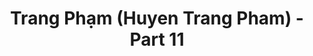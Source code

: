 ---
layout: album
resource: instagram
title: "Trang Phạm (Huyen Trang Pham) - Part 11"
description: "Instagram album of Trang Phạm (Huyen Trang Pham), part 11.</br> Username: trangg.phaam"
active: gallery
album-title: "Trang Phạm (Huyen Trang Pham)"
images:
  - image_path: trangg.phaam/11/20220616_193148_287957307_1236018987205072_9139080614984529882_n.jpg
  - image_path: trangg.phaam/11/20220616_193148_288015856_1455131404936112_849119251457809719_n.jpg
  - image_path: trangg.phaam/11/20220616_193148_288329341_365753362211137_1548083770192459816_n.jpg
  - image_path: trangg.phaam/11/20220805_193712_297108835_470690771160360_6938179021597177305_n.jpg
  - image_path: trangg.phaam/11/20220805_193712_297346271_1124328898295565_7371421837504832943_n.jpg
  - image_path: trangg.phaam/11/20220805_193712_297361199_3305815933022166_8300566140946870702_n.jpg
  - image_path: trangg.phaam/11/20230510_195429_345550600_561137876174812_3840324801852084818_n.jpg
  - image_path: trangg.phaam/11/20230510_195429_345662043_3016099081867367_4248971549330850660_n.jpg
  - image_path: trangg.phaam/11/20230510_195429_345999922_587577733350402_5496064591537773676_n.jpg
  - image_path: trangg.phaam/11/20230510_195429_346279823_969532114359185_1486714112565973186_n.jpg
---